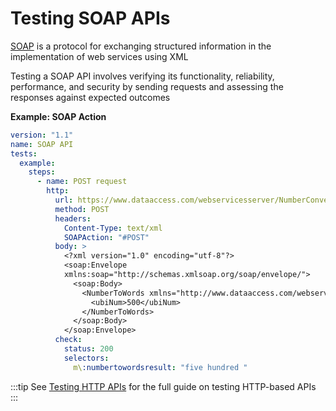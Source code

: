 # Testing SOAP APIs

[SOAP](https://en.wikipedia.org/wiki/SOAP) is a protocol for exchanging structured information in the implementation of web services using XML

Testing a SOAP API involves verifying its functionality, reliability, performance, and security by sending requests and assessing the responses against expected outcomes

**Example: SOAP Action**

```yaml
version: "1.1"
name: SOAP API
tests:
  example:
    steps:
      - name: POST request
        http:
          url: https://www.dataaccess.com/webservicesserver/NumberConversion.wso
          method: POST
          headers:
            Content-Type: text/xml
            SOAPAction: "#POST"
          body: >
            <?xml version="1.0" encoding="utf-8"?>
            <soap:Envelope
            xmlns:soap="http://schemas.xmlsoap.org/soap/envelope/">
              <soap:Body>
                <NumberToWords xmlns="http://www.dataaccess.com/webservicesserver/">
                  <ubiNum>500</ubiNum>
                </NumberToWords>
              </soap:Body>
            </soap:Envelope>
          check:
            status: 200
            selectors:
              m\:numbertowordsresult: "five hundred "
```

:::tip
See [Testing HTTP APIs](/guides/testing-http) for the full guide on testing HTTP-based APIs
:::

